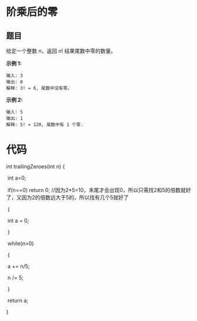 # 阶乘后的零

## 题目

给定一个整数 *n*，返回 *n*! 结果尾数中零的数量。

  

**示例 1:**

  

```
输入: 3
输出: 0
解释: 3! = 6, 尾数中没有零。
```

  

**示例 2:**

  

```
输入: 5
输出: 1
解释: 5! = 120, 尾数中有 1 个零.
```

# 代码

int trailingZeroes(int n) {  

​    int a=0;  

​    if(n==0) return 0;    //因为2*5=10，末尾才会出现0，所以只需找2和5的倍数就好了，又因为2的倍数远大于5的，所以找有几个5就好了  

​    {  

​            int a = 0;  

​        }  

​        while(n>0)  

​        {  

​            a += n/5;  

​            n /= 5;  

​        }  

​        return a;  

}  

